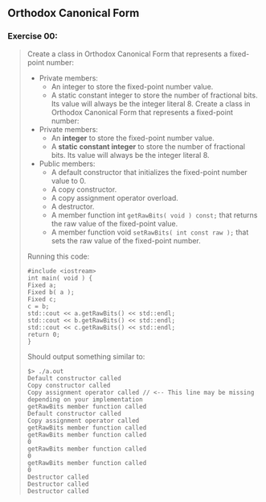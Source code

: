 ## Orthodox Canonical Form
### Exercise 00:
> Create a class in Orthodox Canonical Form that represents a fixed-point number:
> * Private members:
>   * An integer to store the fixed-point number value.
>   * A static constant integer to store the number of fractional bits. Its value
will always be the integer literal 8.
> Create a class in Orthodox Canonical Form that represents a fixed-point number:
> * Private members:
>   * An <b>integer</b> to store the fixed-point number value.
>   * A <b>static constant integer</b> to store the number of fractional bits. Its value
will always be the integer literal 8.
> * Public members:
>   * A default constructor that initializes the fixed-point number value to 0.
>   * A copy constructor.
>   * A copy assignment operator overload.
>   * A destructor.
>   * A member function int `getRawBits( void ) const;`
that returns the raw value of the fixed-point value.
>   * A member function void `setRawBits( int const raw );`
that sets the raw value of the fixed-point number.
>
> Running this code:
> ```
> #include <iostream>
> int main( void ) {
> Fixed a;
> Fixed b( a );
> Fixed c;
> c = b;
> std::cout << a.getRawBits() << std::endl;
> std::cout << b.getRawBits() << std::endl;
> std::cout << c.getRawBits() << std::endl;
> return 0;
> }
> ```
>
> Should output something similar to:
> ```
> $> ./a.out
> Default constructor called
> Copy constructor called
> Copy assignment operator called // <-- This line may be missing depending on your implementation
> getRawBits member function called
> Default constructor called
> Copy assignment operator called
> getRawBits member function called
> getRawBits member function called
> 0
> getRawBits member function called
> 0
> getRawBits member function called
> 0
> Destructor called
> Destructor called
> Destructor called
> ```

